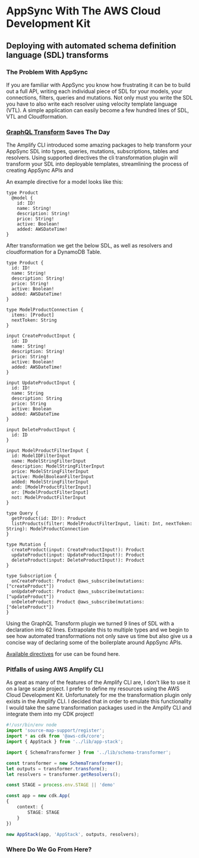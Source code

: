 # AppSync With The AWS Cloud Development Kit

## Deploying with automated schema definition language (SDL) transforms

### The Problem With AppSync

If you are familiar with AppSync you know how frustrating it can be to build out a full API, writing each individual piece of SDL for your models, your connections, filters, queries and mutations. Not only must you write the SDL you have to also write each resolver using velocity template language (VTL). A simple application can easily become a few hundred lines of SDL, VTL and Cloudformation. 

### [GraphQL Transform](https://docs.amplify.aws/cli/graphql-transformer/storage) Saves The Day

The Amplify CLI introduced some amazing packages to help transform your AppSync SDL into types, queries, mutations, subscriptions, tables and resolvers. Using supported directives the cli transformation plugin will transform your SDL into deployable templates, streamlining the process of creating AppSync APIs and 

An example directive for a model looks like this:
```
type Product
  @model {
    id: ID!
    name: String!
    description: String!
    price: String!
    active: Boolean!
    added: AWSDateTime!
}
```

After transformation we get the below SDL, as well as resolvers and cloudformation for a DynamoDB Table.

```collapsible
type Product {
  id: ID!
  name: String!
  description: String!
  price: String!
  active: Boolean!
  added: AWSDateTime!
}

type ModelProductConnection {
  items: [Product]
  nextToken: String
}

input CreateProductInput {
  id: ID
  name: String!
  description: String!
  price: String!
  active: Boolean!
  added: AWSDateTime!
}

input UpdateProductInput {
  id: ID!
  name: String
  description: String
  price: String
  active: Boolean
  added: AWSDateTime
}

input DeleteProductInput {
  id: ID
}

input ModelProductFilterInput {
  id: ModelIDFilterInput
  name: ModelStringFilterInput
  description: ModelStringFilterInput
  price: ModelStringFilterInput
  active: ModelBooleanFilterInput
  added: ModelStringFilterInput
  and: [ModelProductFilterInput]
  or: [ModelProductFilterInput]
  not: ModelProductFilterInput
}

type Query {
  getProduct(id: ID!): Product
  listProducts(filter: ModelProductFilterInput, limit: Int, nextToken: String): ModelProductConnection
}

type Mutation {
  createProduct(input: CreateProductInput!): Product
  updateProduct(input: UpdateProductInput!): Product
  deleteProduct(input: DeleteProductInput!): Product
}

type Subscription {
  onCreateProduct: Product @aws_subscribe(mutations: ["createProduct"])
  onUpdateProduct: Product @aws_subscribe(mutations: ["updateProduct"])
  onDeleteProduct: Product @aws_subscribe(mutations: ["deleteProduct"])
}
```

Using the GraphQL Transform plugin we turned 9 lines of SDL with a declaration into 62 lines. Extrapolate this to multiple types and we begin to see how automated transformations not only save us time but also give us a concise way of declaring some of the boilerplate around AppSync APIs.

[Available directives](https://aws-amplify.github.io/docs/cli-toolchain/graphql?sdk=js#directives) for use can be found here.

### Pitfalls of using AWS Amplify CLI

As great as many of the features of the Amplify CLI are, I don't like to use it on a large scale project. I prefer to define my resources using the AWS Cloud Development Kit. Unfortunately for me the transformation plugin only exists in the Amplify CLI. I decided that in order to emulate this functionality I would take the same transformation packages used in the Amplify CLI and integrate them into my CDK project! 


```app.ts
#!/usr/bin/env node
import 'source-map-support/register';
import * as cdk from '@aws-cdk/core';
import { AppStack } from '../lib/app-stack';

import { SchemaTransformer } from '../lib/schema-transformer';

const transformer = new SchemaTransformer();
let outputs = transformer.transform();
let resolvers = transformer.getResolvers();

const STAGE = process.env.STAGE || 'demo'

const app = new cdk.App(
{ 
    context: { 
        STAGE: STAGE
    }
})

new AppStack(app, 'AppStack', outputs, resolvers);
```

### Where Do We Go From Here?

